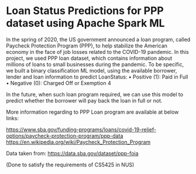 # Loan Status Predictions for PPP dataset using Apache Spark ML

In the spring of 2020, the US government announced a loan program, called Paycheck Protection Program (PPP), to help stabilize the American economy in the face of job losses related to the COVID-19 pandemic. In this project, we used PPP loan dataset, which contains information about millions of loans to small businesses during the pandemic. To be specific, we built a binary classification ML model, using the available borrower, lender and loan information to predict LoanStatus:
•	Positive (1): Paid in Full
•	Negative (0): Charged Off or Exemption 4

In the future, when such loan program required, we can use this model to predict whether the borrower will pay back the loan in full or not. 

More information regarding to PPP Loan program are available at below links: 

https://www.sba.gov/funding-programs/loans/covid-19-relief-options/paycheck-protection-program/ppp-data
https://en.wikipedia.org/wiki/Paycheck_Protection_Program


Data taken from: https://data.sba.gov/dataset/ppp-foia

(Done to satisfy the requirements of CS5425 in NUS)
